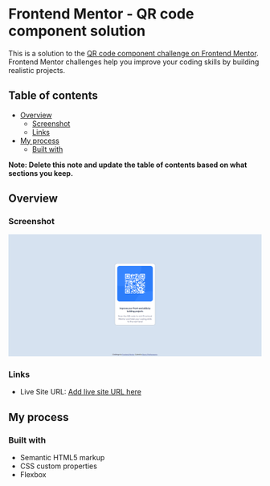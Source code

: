 # Frontend Mentor - QR code component solution

This is a solution to the [QR code component challenge on Frontend Mentor](https://www.frontendmentor.io/challenges/qr-code-component-iux_sIO_H). Frontend Mentor challenges help you improve your coding skills by building realistic projects. 

## Table of contents

- [Overview](#overview)
  - [Screenshot](#screenshot)
  - [Links](#links)
- [My process](#my-process)
  - [Built with](#built-with)

**Note: Delete this note and update the table of contents based on what sections you keep.**

## Overview

### Screenshot

![](./ScreenshotChallenge.png)

### Links

- Live Site URL: [Add live site URL here](https://replit.com/@boommerTnT2483/qr-code-component-main)

## My process

### Built with

- Semantic HTML5 markup
- CSS custom properties
- Flexbox
